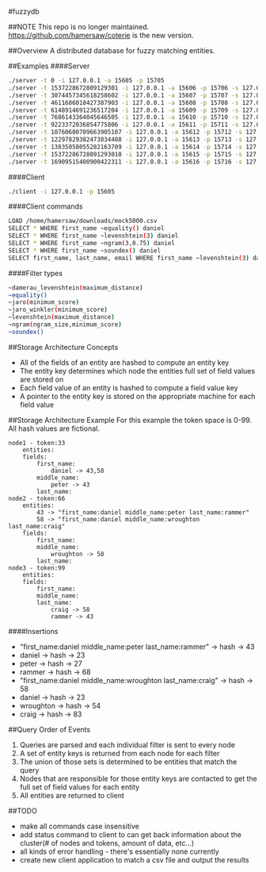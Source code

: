 #fuzzydb

##NOTE
This repo is no longer maintained. https://github.com/hamersaw/coterie is the new version.

##Overview
A distributed database for fuzzy matching entities.

##Examples
####Server
```bash
./server -t 0 -i 127.0.0.1 -a 15605 -p 15705
./server -t 1537228672809129301 -i 127.0.0.1 -a 15606 -p 15706 -s 127.0.0.1 -e 15705
./server -t 3074457345618258602 -i 127.0.0.1 -a 15607 -p 15707 -s 127.0.0.1 -e 15705
./server -t 4611686018427387903 -i 127.0.0.1 -a 15608 -p 15708 -s 127.0.0.1 -e 15705
./server -t 6148914691236517204 -i 127.0.0.1 -a 15609 -p 15709 -s 127.0.0.1 -e 15705
./server -t 7686143364045646505 -i 127.0.0.1 -a 15610 -p 15710 -s 127.0.0.1 -e 15705
./server -t 9223372036854775806 -i 127.0.0.1 -a 15611 -p 15711 -s 127.0.0.1 -e 15705
./server -t 10760600709663905107 -i 127.0.0.1 -a 15612 -p 15712 -s 127.0.0.1 -e 15705
./server -t 12297829382473034408 -i 127.0.0.1 -a 15613 -p 15713 -s 127.0.0.1 -e 15705
./server -t 13835058055282163709 -i 127.0.0.1 -a 15614 -p 15714 -s 127.0.0.1 -e 15705
./server -t 15372286728091293010 -i 127.0.0.1 -a 15615 -p 15715 -s 127.0.0.1 -e 15705
./server -t 16909515400900422311 -i 127.0.0.1 -a 15616 -p 15716 -s 127.0.0.1 -e 15705
```

####Client
```bash
./client -i 127.0.0.1 -p 15605
```

####Client commands
```bash
LOAD /home/hamersaw/downloads/mock5000.csv
SELECT * WHERE first_name ~equality() daniel
SELECT * WHERE first_name ~levenshtein(3) daniel
SELECT * WHERE first_name ~ngram(3,0.75) daniel
SELECT * WHERE first_name ~soundex() daniel
SELECT first_name, last_name, email WHERE first_name ~levenshtein(3) danny AND last_name ~soundex() rammer
```

####Filter types
```bash
~damerau_levenshtein(maximum_distance)
~equality()
~jaro(minimum_score)
~jaro_winkler(minimum_score)
~levenshtein(maximum_distance)
~ngram(ngram_size,minimum_score)
~soundex()
```

##Storage Architecture Concepts
- All of the fields of an entity are hashed to compute an entity key
- The entity key determines which node the entities full set of field values are stored on
- Each field value of an entity is hashed to compute a field value key
- A pointer to the entity key is stored on the appropriate machine for each field value

##Storage Architecture Example
For this example the token space is 0-99. All hash values are fictional.

```
node1 - token:33
	entities:
	fields:
		first_name:
			daniel -> 43,58
		middle_name:
			peter -> 43
		last_name:
node2 - token:66
	entities:
		43 -> "first_name:daniel middle_name:peter last_name:rammer"
		58 -> "first_name:daniel middle_name:wroughton last_name:craig"
	fields:
		first_name:
		middle_name:
			wroughton -> 58
		last_name:
node3 - token:99
	entities:
	fields:
		first_name:
		middle_name:
		last_name:
			craig -> 58
			rammer -> 43
```

####Insertions
- "first_name:daniel middle_name:peter last_name:rammer" -> hash -> 43
- daniel -> hash -> 23
- peter -> hash -> 27
- rammer -> hash -> 68
- "first_name:daniel middle_name:wroughton last_name:craig" -> hash -> 58
- daniel -> hash -> 23
- wroughton -> hash -> 54
- craig -> hash -> 83

##Query Order of Events
1. Queries are parsed and each individual filter is sent to every node
2. A set of entity keys is returned from each node for each filter
3. The union of those sets is determined to be entities that match the query
4. Nodes that are responsible for those entity keys are contacted to get the full set of field values for each entity
5. All entities are returned to client

##TODO
- make all commands case insensitive
- add status command to client to can get back information about the cluster(# of nodes and tokens, amount of data, etc...)
- all kinds of error handling - there's essentially none currently
- create new client application to match a csv file and output the results
